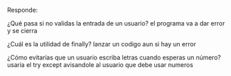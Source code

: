 Responde:

¿Qué pasa si no validas la entrada de un usuario?
el programa va a dar error y se cierra

¿Cuál es la utilidad de finally?
lanzar un codigo aun si hay un error

¿Cómo evitarías que un usuario escriba letras cuando esperas un número?
usaria el try except avisandole al usuario que debe usar numeros